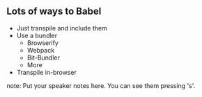 ##  Lots of ways to Babel

- Just transpile and include them <!-- .element: class="fragment" -->
- Use a bundler <!-- .element: class="fragment" -->
  - Browserify
  - Webpack
  - Bit-Bundler
  - More
- Transpile in-browser <!-- .element: class="fragment" -->

note:
    Put your speaker notes here.
    You can see them pressing 's'.
